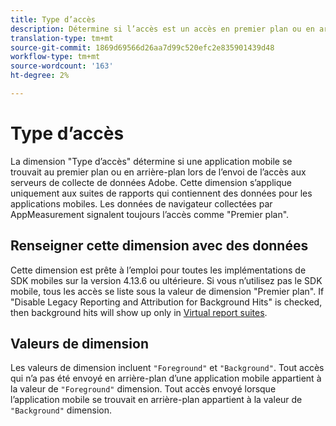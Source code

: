 ```yaml
---
title: Type d’accès
description: Détermine si l’accès est un accès en premier plan ou en arrière-plan.
translation-type: tm+mt
source-git-commit: 1869d69566d26aa7d99c520efc2e835901439d48
workflow-type: tm+mt
source-wordcount: '163'
ht-degree: 2%

---
```



# Type d’accès

La dimension &quot;Type d’accès&quot; détermine si une application mobile se trouvait au premier plan ou en arrière-plan lors de l’envoi de l’accès aux serveurs de collecte de données Adobe. Cette dimension s’applique uniquement aux suites de rapports qui contiennent des données pour les applications mobiles. Les données de navigateur collectées par AppMeasurement signalent toujours l’accès comme &quot;Premier plan&quot;.

## Renseigner cette dimension avec des données

Cette dimension est prête à l’emploi pour toutes les implémentations de SDK mobiles sur la version 4.13.6 ou ultérieure. Si vous n’utilisez pas le SDK mobile, tous les accès se liste sous la valeur de dimension &quot;Premier plan&quot;. If &quot;Disable Legacy Reporting and Attribution for Background Hits&quot; is checked, then background hits will show up only in [Virtual report suites](../vrs/vrs-mobile-visit-processing.md).

## Valeurs de dimension

Les valeurs de dimension incluent `"Foreground"` et `"Background"`. Tout accès qui n’a pas été envoyé en arrière-plan d’une application mobile appartient à la valeur de `"Foreground"` dimension. Tout accès envoyé lorsque l’application mobile se trouvait en arrière-plan appartient à la valeur de `"Background"` dimension.
